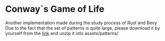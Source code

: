 # Conway`s Game of Life
Another implementation made during the study process of Rust and Bevy
Due to the fact that the set of patterns is quite large, please download it by yourself from the  [link](https://conwaylife.com/patterns/all.zip) 
and unzip it into assets/patterns/

